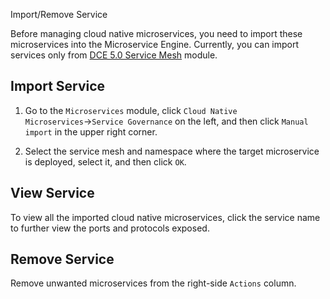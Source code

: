 Import/Remove Service

Before managing cloud native microservices, you need to import these microservices into the Microservice Engine. Currently, you can import services only from [DCE 5.0 Service Mesh](../../mspider/intro/index.md) module.

## Import Service

1. Go to the `Microservices` module, click `Cloud Native Microservices`→`Service Governance` on the left, and then click `Manual import` in the upper right corner.

    <!--![](../images/cloudms-import01.png)-->

2. Select the service mesh and namespace where the target microservice is deployed, select it, and then click `OK`.

    <!--![](../images/cloudms-import02.png)-->

## View Service

To view all the imported cloud native microservices, click the service name to further view the ports and protocols exposed.

<!--![](../images/cloudms-import04.png)-->

## Remove Service

Remove unwanted microservices from the right-side `Actions` column.

<!--![](../images/cloudms-import03.png)-->